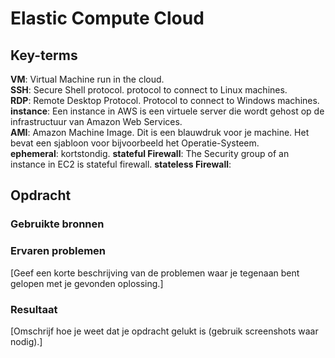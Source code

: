 # Elastic Compute Cloud


## Key-terms
**VM**: Virtual Machine run in the cloud.     
**SSH**: Secure Shell protocol. protocol to connect to Linux machines.   
**RDP**: Remote Desktop Protocol. Protocol to connect to Windows machines.  
**instance**: Een instance in AWS is een virtuele server die wordt gehost op de infrastructuur van Amazon Web Services.  
**AMI**: Amazon Machine Image. Dit is een blauwdruk voor je machine. Het bevat een sjabloon voor bijvoorbeeld het Operatie-Systeem.  
**ephemeral**: kortstondig.
**stateful Firewall**:   The Security group of an instance in EC2 is stateful firewall. 
**stateless Firewall**:

## Opdracht
### Gebruikte bronnen

### Ervaren problemen
[Geef een korte beschrijving van de problemen waar je tegenaan bent gelopen met je gevonden oplossing.]

### Resultaat
[Omschrijf hoe je weet dat je opdracht gelukt is (gebruik screenshots waar nodig).]
